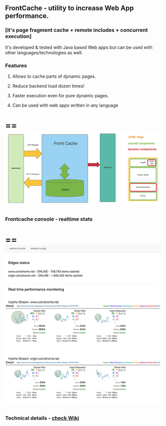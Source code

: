 
## FrontCache - utility to increase Web App performance.

### [it's page fragment cache + remote includes + concurrent execution]

It's developed & tested with Java based Web apps but can be used with other languages/technologies as well. 

### Features

1. Allows to cache parts of dynamic pages.

2. Reduce backend load dozen times! 
   
3. Faster execution even for pure dynamic pages.

4. Can be used with web apps written in any language

==
![Alt](doc/how-it-works.png "Frontcache overview")
==

### Frontcache console - realtime stats
==
![Alt](doc/fc-console-screen.png "Frontcache console demo")
==

### Technical details - [check Wiki](https://github.com/eternita/frontcache/wiki "check Wiki")

